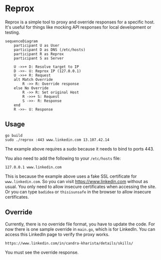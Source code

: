 # Reprox

Reprox is a simple tool to proxy and override responses for a specific host. It's useful for things like mocking API responses for local development or testing.

```mermaid
sequenceDiagram
    participant U as User
    participant D as DNS (/etc/hosts)
    participant R as Reprox
    participant S as Server

    U ->>+ D: Resolve target to IP
    D ->>- U: Reprox IP (127.0.0.1)
    U ->>+ R: Request
    alt Match Override
        R ->> R: Override response
    else No Override
        R ->> R: Set original Host
        R ->>+ S: Request
        S ->>- R: Response
    end
    R ->>- U: Response

```

## Usage

```
go build
sudo ./reprox :443 www.linkedin.com 13.107.42.14
```

The example above requires a sudo because it needs to bind to ports 443.

You also need to add the following to your `/etc/hosts` file:

```
127.0.0.1 www.linkedin.com
```

This is because the example above uses a fake SSL certificate for `www.linkedin.com`.
So you can visit https://www.linkedin.com without as usual.
You only need to allow insecure certificates when accessing the site.
Or you can type `badidea` or `thisisunsafe` in the browser to allow insecure certificates.


## Override

Currently, there is no override file format, you have to update the code.
For now there is one sample override in `main.go`, which is for LinkedIn.
You can access this LinkedIn page to verify the proxy works.
```
https://www.linkedin.com/in/candra-kharista/details/skills/
``` 
You must see the override response.

